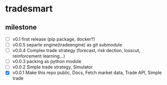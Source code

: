 # tradesmart

## milestone

- [ ] v0.1 first release (pip package, docker?)
- [ ] v0.0.5 separte engine(tradeengine) as git submodule
- [ ] v0.0.4 Complex trade strategy (forecast, risk dection, losscut, reinforcement learning...)
- [ ] v0.0.3 packing as python module
- [ ] v0.0.2 Simple trade strategy, Simulator
- [x] v0.0.1 Make this repo public, Docs, Fetch market data, Trade API, Simple trade